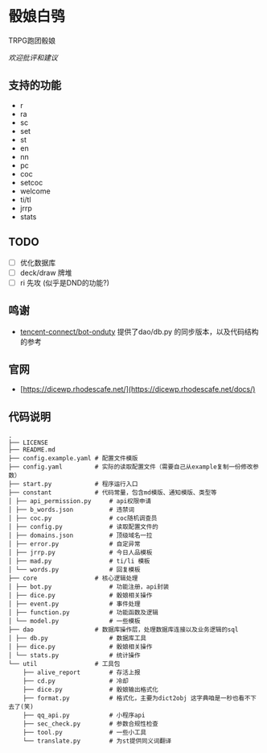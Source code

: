# 骰娘白鸮
TRPG跑团骰娘  
  
*欢迎批评和建议*

## 支持的功能

 - r
 - ra
 - sc
 - set
 - st
 - en
 - nn
 - pc
 - coc
 - setcoc
 - welcome
 - ti/tl
 - jrrp
 - stats

## TODO

- [ ] 优化数据库
- [ ] deck/draw 牌堆
- [ ] ri 先攻 (似乎是DND的功能?)

## 鸣谢

- [tencent-connect/bot-onduty](https://github.com/tencent-connect/bot-onduty) 提供了dao/db.py 的同步版本，以及代码结构的参考

## 官网

- [https://dicewp.rhodescafe.net/](https://dicewp.rhodescafe.net/docs/)

## 代码说明
```
.
├── LICENSE
├── README.md
├── config.example.yaml # 配置文件模版
├── config.yaml         # 实际的读取配置文件（需要自己从example复制一份修改参数）
├── start.py            # 程序运行入口
├── constant            # 代码常量，包含md模版、通知模版、类型等
│ ├── api_permission.py     # api权限申请
│ ├── b_words.json          # 违禁词
│ ├── coc.py                # coc随机调查员
│ ├── config.py             # 读取配置文件的
│ ├── domains.json          # 顶级域名一拉
│ ├── error.py              # 自定异常
│ ├── jrrp.py               # 今日人品模板
│ ├── mad.py                # ti/li 模板
│ └── words.py              # 回复模板
├── core                # 核心逻辑处理
│ ├── bot.py                # 功能注册，api封装 
│ ├── dice.py               # 骰娘相关操作
│ ├── event.py              # 事件处理
│ ├── function.py           # 功能函数及逻辑
│ └── model.py              # 一些模板
├── dao                 # 数据库操作层，处理数据库连接以及业务逻辑的sql
│ ├── db.py                 # 数据库工具
│ ├── dice.py               # 骰娘相关操作
│ └── stats.py              # 统计操作
└── util                # 工具包
    ├── alive_report        # 存活上报
    ├── cd.py               # 冷却
    ├── dice.py             # 骰娘输出格式化
    ├── format.py           # 格式化，主要为dict2obj 这字典咱是一秒也看不下去了(笑)
    ├── qq_api.py           # 小程序api
    ├── sec_check.py        # 参数合规性检查
    ├── tool.py             # 一些小工具
    └── translate.py        # 为st提供同义词翻译
```
